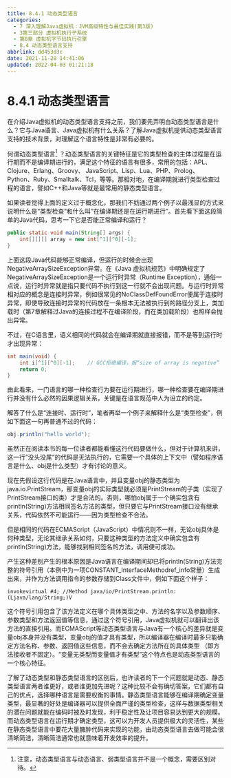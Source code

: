 ```yaml
---
title: 8.4.1 动态类型语言
categories: 
  - 7 深入理解Java虛拟机：JVM高级特性与最佳实践(第3版)
  - 3第三部分 虚拟机执行子系统
  - 第8章 虚拟机字节码执行引擎
  - 8.4 动态类型语言支持
abbrlink: dd453d3c
date: 2021-11-28 14:41:06
updated: 2022-04-03 01:21:18
---
```

# 8.4.1 动态类型语言
在介绍Java虚拟机的动态类型语言支持之前，我们要先弄明白动态类型语言是什么？它与Java语言、Java虚拟机有什么关系？了解Java虚拟机提供动态类型语言支持的技术背景，对理解这个语言特性是非常有必要的。

何谓动态类型语言[^1] ？动态类型语言的关键特征是它的类型检查的主体过程是在运行期而不是编译期进行的，满足这个特征的语言有很多，常用的包括：APL、Clojure、Erlang、Groovy、 JavaScript、Lisp、Lua、PHP、Prolog、Python、Ruby、Smalltalk、Tcl，等等。那相对地，在编译期就进行类型检查过程的语言，譬如C++和Java等就是最常用的静态类型语言。

如果读者觉得上面的定义过于概念化，那我们不妨通过两个例子以最浅显的方式来说明什么是“类型检查”和什么叫“在编译期还是在运行期进行”。首先看下面这段简单的Java代码，思考一下它是否能正常编译和运行？

```java
public static void main(String[] args) {
    int[][][] array = new int[^1][^0][-1];
}
```
上面这段Java代码能够正常编译，但运行的时候会出现NegativeArraySizeException异常。在《Java 虚拟机规范》中明确规定了NegativeArraySizeException是一个运行时异常（Runtime Exception），通俗一点说，运行时异常就是指只要代码不执行到这一行就不会出现问题。与运行时异常相对应的概念是连接时异常，例如很常见的NoClassDefFoundError便属于连接时异常，即使导致连接时异常的代码放在一条根本无法被执行到的路径分支上，类加载时（第7章解释过Java的连接过程不在编译阶段，而在类加载阶段）也照样会抛出异常。

不过，在C语言里，语义相同的代码就会在编译期就直接报错，而不是等到运行时才出现异常：

```java
int main(void) {
    int i[^1][^0][-1];    // GCC拒绝编译，报“size of array is negative” 
    return 0;
}
```
由此看来，一门语言的哪一种检查行为要在运行期进行，哪一种检查要在编译期进行并没有什么必然的因果逻辑关系，关键是在语言规范中人为设立的约定。

解答了什么是“连接时、运行时”，笔者再举一个例子来解释什么是“类型检查”，例如下面这一句再普通不过的代码：

```java
obj.println("hello world");
```
虽然正在阅读本书的每一位读者都能看懂这行代码要做什么，但对于计算机来讲，这一行“没头没尾”的代码是无法执行的，它需要一个具体的上下文中（譬如程序语言是什么、obj是什么类型）才有讨论的意义。

现在先假设这行代码是在Java语言中，并且变量obj的静态类型为java.io.PrintStream，那变量obj的实际类型就必须是PrintStream的子类（实现了PrintStream接口的类）才是合法的。否则，哪怕obj属于一个确实包含有println(String)方法相同签名方法的类型，但只要它与PrintStream接口没有继承关系，代码依然不可能运行——因为类型检查不合法。

但是相同的代码在ECMAScript（JavaScript）中情况则不一样，无论obj具体是何种类型，无论其继承关系如何，只要这种类型的方法定义中确实包含有println(String)方法，能够找到相同签名的方法，调用便可成功。

产生这种差别产生的根本原因是Java语言在编译期间却已将println(String)方法完整的符号引用（本例中为一项CONSTANT_InterfaceMethodref_info常量）生成出来，并作为方法调用指令的参数存储到Class文件中，例如下面这个样子：

```
invokevirtual #4; //Method java/io/PrintStream.println:(Ljava/lang/String;)V
```

这个符号引用包含了该方法定义在哪个具体类型之中、方法的名字以及参数顺序、参数类型和方法返回值等信息，通过这个符号引用，Java虚拟机就可以翻译出该方法的直接引用。而ECMAScript等动态类型语言与Java有一个核心的差异就是变量obj本身并没有类型，变量obj的值才具有类型，所以编译器在编译时最多只能确定方法名称、参数、返回值这些信息，而不会去确定方法所在的具体类型 （即方法接收者不固定）。“变量无类型而变量值才有类型”这个特点也是动态类型语言的一个核心特征。

了解了动态类型和静态类型语言的区别后，也许读者的下一个问题就是动态、静态类型语言两者谁更好，或者谁更加先进呢？这种比较不会有确切答案，它们都有自己的优点，选择哪种语言是需要权衡的事情。静态类型语言能够在编译期确定变量类型，最显著的好处是编译器可以提供全面严谨的类型检查，这样与数据类型相关的潜在问题就能在编码时被及时发现，利于稳定性及让项目容易达到更大的规模。而动态类型语言在运行期才确定类型，这可以为开发人员提供极大的灵活性，某些在静态类型语言中要花大量臃肿代码来实现的功能，由动态类型语言去做可能会很清晰简洁，清晰简洁通常也就意味着开发效率的提升。

[^1]: 注意，动态类型语言与动态语言、弱类型语言并不是一个概念，需要区别对待。
